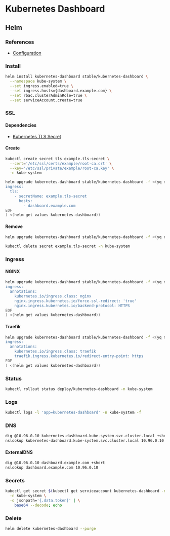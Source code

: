 # Kubernetes Dashboard

## Helm

### References

- [Configuration](https://github.com/helm/charts/tree/master/stable/kubernetes-dashboard#configuration)

### Install

```sh
helm install kubernetes-dashboard stable/kubernetes-dashboard \
  --namespace kube-system \
  --set ingress.enabled=true \
  --set ingress.hosts={dashboard.example.com} \
  --set rbac.clusterAdminRole=true \
  --set serviceAccount.create=true
```

### SSL

#### Dependencies

- [Kubernetes TLS Secret](/k8s-tls-secret.md)

#### Create

```sh
kubectl create secret tls example.tls-secret \
  --cert='/etc/ssl/certs/example/root-ca.crt' \
  --key='/etc/ssl/private/example/root-ca.key' \
  -n kube-system
```

```sh
helm upgrade kubernetes-dashboard stable/kubernetes-dashboard -f <(yq m <(cat << EOF
ingress:
  tls:
    - secretName: example.tls-secret
      hosts:
        - dashboard.example.com
EOF
) <(helm get values kubernetes-dashboard))
```

#### Remove

```sh
helm upgrade kubernetes-dashboard stable/kubernetes-dashboard -f <(yq d <(helm get values kubernetes-dashboard) ingress.tls)

kubectl delete secret example.tls-secret -n kube-system
```

### Ingress

#### NGINX

```sh
helm upgrade kubernetes-dashboard stable/kubernetes-dashboard -f <(yq m <(cat << EOF
ingress:
  annotations:
    kubernetes.io/ingress.class: nginx
    nginx.ingress.kubernetes.io/force-ssl-redirect: 'true'
    nginx.ingress.kubernetes.io/backend-protocol: HTTPS
EOF
) <(helm get values kubernetes-dashboard))
```

#### Traefik

```sh
helm upgrade kubernetes-dashboard stable/kubernetes-dashboard -f <(yq m <(cat << EOF
ingress:
  annotations:
    kubernetes.io/ingress.class: traefik
    traefik.ingress.kubernetes.io/redirect-entry-point: https
EOF
) <(helm get values kubernetes-dashboard))
```

### Status

```sh
kubectl rollout status deploy/kubernetes-dashboard -n kube-system
```

### Logs

```sh
kubectl logs -l 'app=kubernetes-dashboard' -n kube-system -f
```

### DNS

```sh
dig @10.96.0.10 kubernetes-dashboard.kube-system.svc.cluster.local +short
nslookup kubernetes-dashboard.kube-system.svc.cluster.local 10.96.0.10
```

#### ExternalDNS

```sh
dig @10.96.0.10 dashboard.example.com +short
nslookup dashboard.example.com 10.96.0.10
```

### Secrets

```sh
kubectl get secret $(kubectl get serviceaccount kubernetes-dashboard -n kube-system -o jsonpath='{.secrets[0].name}') \
  -n kube-system \
  -o jsonpath='{.data.token}' | \
    base64 --decode; echo
```

### Delete

```sh
helm delete kubernetes-dashboard --purge
```
